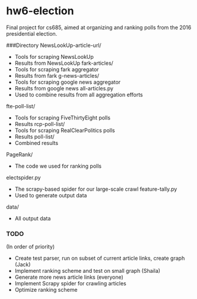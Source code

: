 # hw6-election
Final project for cs685, aimed at organizing and ranking polls from the 2016 presidential election.

###Directory
NewsLookUp-article-url/
  - Tools for scraping NewsLookUp 
  - Results from NewsLookUp
fark-articles/
  - Tools for scraping fark aggregator 
  - Results from fark
g-news-articles/
  - Tools for scraping google news aggregator
  - Results from google news
all-articles.py
  - Used to combine results from all aggregation efforts


fte-poll-list/
  - Tools for scraping FiveThirtyEight polls
  - Results
rcp-poll-list/
  - Tools for scraping RealClearPolitics polls
  - Results
poll-list/
  - Combined results

PageRank/
  - The code we used for ranking polls

electspider.py
  - The scrapy-based spider for our large-scale crawl
feature-tally.py
  - Used to generate output data

data/
  - All output data

### TODO
(In order of priority)

  - Create test parser, run on subset of current article links, create graph (Jack)
  - Implement ranking scheme and test on small graph (Shaila)
  - Generate more news article links (everyone)
  - Implement Scrapy spider for crawling articles
  - Optimize ranking scheme

